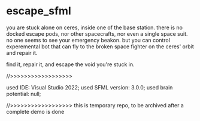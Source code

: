 # escape_sfml

you are stuck alone on ceres, inside one of the base station.
there is no docked escape pods, nor other spacecrafts, nor even a single space suit.
no one seems to see your emergency beakon.
but you can control experemental bot that can fly to the broken space fighter on the ceres' orbit and repair it.

find it, repair it, and escape the void you're stuck in.



//>>>>>>>>>>>>>>>>>>

used IDE: Visual Studio 2022;
used SFML version: 3.0.0;
used brain potential: null;

//>>>>>>>>>>>>>>>>>>
this is temporary repo, to be archived after a complete demo is done